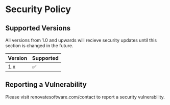 # Security Policy

## Supported Versions

All versions from 1.0 and upwards will recieve security updates until this section is changed in the future.

| Version | Supported          |
| ------- | ------------------ |
| 1.x   | :white_check_mark: |

## Reporting a Vulnerability

Please visit renovatesoftware.com/contact to report a security vulnerability.
